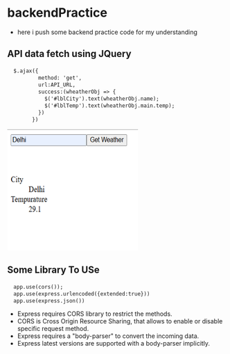 # backendPractice
- here i push some backend practice code for my understanding

## API data fetch using JQuery
```
  $.ajax({
          method: 'get',
          url:API_URL,
          success:(wheatherObj => {
            $('#lblCity').text(wheatherObj.name);
            $('#lblTemp').text(wheatherObj.main.temp);
          })
        })
```
<img src="https://github.com/Suprit202/backendPractice/blob/main/media/Screenshot%202025-07-10%20161350.png" width="60%" height="280px">

## Some Library To USe
```
  app.use(cors());
  app.use(express.urlencoded({extended:true}))
  app.use(express.json())
```
- Express requires CORS library to restrict the methods.
- CORS is Cross Origin Resource Sharing, that allows to enable or disable specific request method.
- Express requires a "body-parser" to convert the incoming data.
- Express latest versions are supported with a body-parser implicitly.

